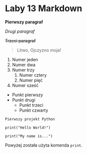# Laby 13 Markdown

**Pierwszy paragraf**

*Drugi paragraf*

~~Trzeci paragraf~~

> Litwo, Ojczyzno moja!

1. Numer jeden
2. Numer dwa
3. Numer trzy
    1. Numer cztery
    2. Numer pięć
4. Numer sześć

- Punkt pierwszy
- Punkt drugi
    - Punkt trzeci
    - Punkt czwarty

```
Pierwszy projekt Python

print("Hello World!")

print("My name is...")
```
Powyżej została użyta komenda `print`.
